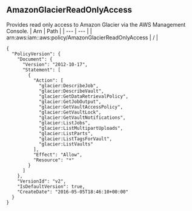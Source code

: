 
## AmazonGlacierReadOnlyAccess
Provides read only access to Amazon Glacier via the AWS Management Console.
| Arn | Path |
| --- | --- |
| arn:aws:iam::aws:policy/AmazonGlacierReadOnlyAccess | / |
```
{
  "PolicyVersion": {
    "Document": {
      "Version": "2012-10-17",
      "Statement": [
        {
          "Action": [
            "glacier:DescribeJob",
            "glacier:DescribeVault",
            "glacier:GetDataRetrievalPolicy",
            "glacier:GetJobOutput",
            "glacier:GetVaultAccessPolicy",
            "glacier:GetVaultLock",
            "glacier:GetVaultNotifications",
            "glacier:ListJobs",
            "glacier:ListMultipartUploads",
            "glacier:ListParts",
            "glacier:ListTagsForVault",
            "glacier:ListVaults"
          ],
          "Effect": "Allow",
          "Resource": "*"
        }
      ]
    },
    "VersionId": "v2",
    "IsDefaultVersion": true,
    "CreateDate": "2016-05-05T18:46:10+00:00"
  }
}
```

